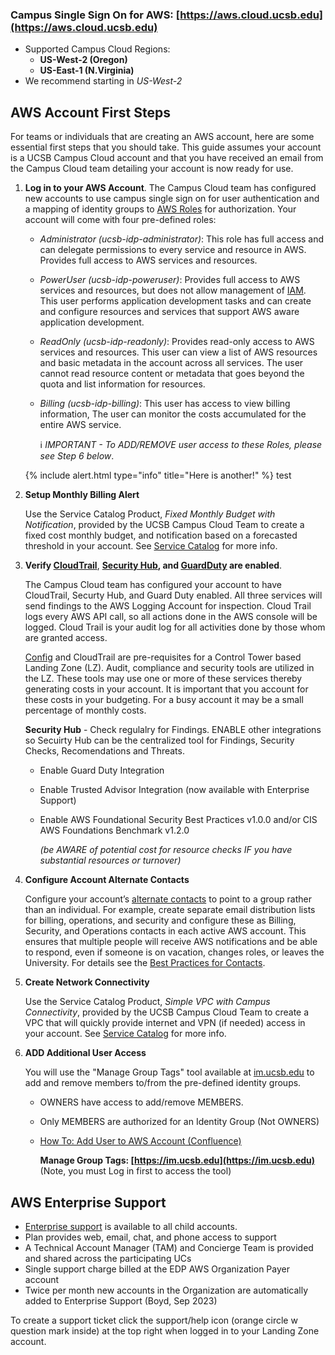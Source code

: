 ### Campus Single Sign On for AWS: [https://aws.cloud.ucsb.edu](https://aws.cloud.ucsb.edu)
   * Supported Campus Cloud Regions: 
     * **US-West-2 (Oregon)** 
     * **US-East-1 (N.Virginia)** 
   * We recommend starting in *US-West-2*

## AWS Account First Steps

For teams or individuals that are creating an AWS account, here are some essential first steps that you should take. This guide assumes your account is a UCSB Campus Cloud account and that you have received an email from the Campus Cloud team detailing your account is now ready for use.


1. **Log in to your AWS Account**. The Campus Cloud team has configured new accounts to use campus single sign on for user authentication and a mapping of identity groups to [AWS Roles](https://docs.aws.amazon.com/IAM/latest/UserGuide/id_roles.html) for authorization. Your account will come with four pre-defined roles:  

    *  _Administrator (ucsb-idp-administrator)_: This role has full access and can delegate permissions to every service and resource in AWS. Provides full access to AWS services and resources.
    *  _PowerUser (ucsb-idp-poweruser)_: Provides full access to AWS services and resources, but does not allow management of [IAM](https://docs.aws.amazon.com/iam/index.html). This user performs application development tasks and can create and configure resources and services that support AWS aware application development.
    *  _ReadOnly (ucsb-idp-readonly)_: Provides read-only access to AWS services and resources. This user can view a list of AWS resources and basic metadata in the account across all services. The user cannot read resource content or metadata that goes beyond the quota and list information for resources.
    *  _Billing (ucsb-idp-billing)_: This user has access to view billing information, The user can monitor the costs accumulated for the entire AWS service.  

    
        ℹ️ _IMPORTANT - To ADD/REMOVE user access to these Roles, please see Step 6 below_.
    
   {% include alert.html type="info" title="Here is another!" %}
   test

3. **Setup Monthly Billing Alert**

    Use the Service Catalog Product, *Fixed Monthly Budget with Notification*, provided by the UCSB Campus Cloud Team to create a fixed cost monthly budget, and notification based on a forecasted threshold in your account. See [Service Catalog]({{site.url}}docs/bestpractices/servicecatalog) for more info.

    
    <!---When you created your Purchase Order through [Gateway](https://gateway.procurement.ucsb.edu), you provided a budget and duration for your account. The Campus Cloud team has configured your account for a billing alert based on your provided budget and estimated monthly spend. If your monthly bill is forecasted to go over your budget you will get a notification. Please verify that you have an email address subscribed to the configured billing alert. -->

4. **Verify [CloudTrail](https://docs.aws.amazon.com/awscloudtrail/latest/userguide/cloudtrail-user-guide.html)**,
**[Security Hub](https://docs.aws.amazon.com/securityhub/latest/userguide/what-is-securityhub.html), and
[GuardDuty](https://docs.aws.amazon.com/guardduty/latest/ug/what-is-guardduty.html) are enabled**.  

    The Campus Cloud team has configured your account to have CloudTrail, Securty Hub, and Guard Duty enabled. All three services will send findings to the AWS Logging Account for inspection.
    Cloud Trail logs every AWS API call, so all actions done in the AWS console will be logged. Cloud Trail is your audit log for all activities done by those whom are granted access.
    
    
    [Config](https://docs.aws.amazon.com/config/latest/developerguide/WhatIsConfig.html) and CloudTrail are pre-requisites for a Control Tower based Landing Zone (LZ). Audit, compliance and security tools are utilized in the LZ. These tools may use one or more of these services thereby generating costs in your account.  It is important that you account for these costs in your budgeting.  For a busy account it may be a small percentage of monthly costs.
   
   
   **Security Hub** - Check regulalry for Findings. ENABLE other integrations so Secuirty Hub can be the centralized tool for Findings, Security Checks, Recomendations and Threats.
    * Enable Guard Duty Integration
    * Enable Trusted Advisor Integration  (now available with Enterprise Support)
    * Enable AWS Foundational Security Best Practices v1.0.0 and/or CIS AWS Foundations Benchmark v1.2.0
        
        _(be AWARE of potential cost for resource checks IF you have substantial resources or turnover)_


5. **Configure Account Alternate Contacts**    

    Configure your account’s [alternate contacts](http://docs.aws.amazon.com/awsaccountbilling/latest/aboutv2/manage-account-payment.html#account-contacts) to point to a group rather than an individual. For example, create separate email distribution lists for billing, operations, and security and configure these as Billing, Security, and Operations contacts in each active AWS account. This ensures that multiple people will receive AWS notifications and be able to respond, even if someone is on vacation, changes roles, or leaves the University. For details see the [Best Practices for Contacts]({{site.url}}/docs/bestpractices/contacts).


6. **Create Network Connectivity**

    Use the Service Catalog Product, *Simple VPC with Campus Connectivity*, provided by the UCSB Campus Cloud Team to create a VPC that will quickly provide internet and VPN (if needed) access in your account. See [Service Catalog]({{site.url}}docs/bestpractices/servicecatalog) for more info.


7. **ADD Additional User Access**

    You will use the "Manage Group Tags" tool available at [im.ucsb.edu](https://im.ucsb.edu) to add and remove members to/from the pre-defined identity groups.
   *  OWNERS have access to add/remove MEMBERS.
   *  Only MEMBERS are authorized for an Identity Group (Not OWNERS)
   *  [How To: Add User to AWS Account (Confluence)](https://ucsb-atlas.atlassian.net/wiki/spaces/CCID/pages/18265964605/How+To+Add+User+to+AWS+Account+Subscription)


        **Manage Group Tags: [https://im.ucsb.edu](https://im.ucsb.edu)**
        (Note, you must Log in first to access the tool)

## AWS Enterprise Support
    
  *  [Enterprise support](https://aws.amazon.com/premiumsupport/features/) is available to all child accounts.
  *  Plan provides web, email, chat, and phone access to support
  *  A Technical Account Manager (TAM) and Concierge Team is provided and shared across the participating UCs
  *  Single support charge billed at the EDP AWS Organization Payer account
  *  Twice per month new accounts in the Organization are automatically added to Enterprise Support (Boyd, Sep 2023)

  To create a support ticket click the support/help icon (orange circle w question mark inside) at the top right when logged in to your Landing Zone account.
